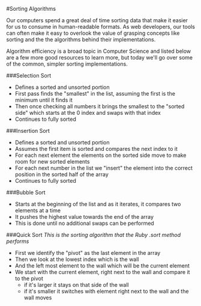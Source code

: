 #Sorting Algorithms

Our computers spend a great deal of time sorting data that make it easier for us to consume in human-readable formats. As web developers, our tools can often make it easy to overlook the value of grasping concepts like sorting and the the algorithms behind their implementations.

Algorithm efficiency is a broad topic in Computer Science and listed below are a few more good resources to learn more, but today we'll go over some of the common, simpler sorting implementations.

###Selection Sort

- Defines a sorted and unsorted portion
- First pass finds the "smallest" in the list, assuming the first is the minimum until it finds it
- Then once checking all numbers it brings the smallest to the "sorted side" which starts at the 0 index and swaps with that index
- Continues to fully sorted

###Insertion Sort

- Defines a sorted and unsorted portion
- Assumes the first item is sorted and compares the next index to it
- For each next element the elements on the sorted side move to make room for new sorted elements
- For each next number in the list we "insert" the element into the correct position in the sorted half of the array
- Continues to fully sorted

###Bubble Sort

- Starts at the beginning of the list and as it iterates, it compares two elements at a time
- It pushes the highest value towards the end of the array
- This is done until no additional swaps can be performed

###Quick Sort
*This is the sorting algorithm that the Ruby .sort method performs*

- First we identify the "pivot" as the last element in the array
- Then we look at the lowest index which is the wall
- And the left most element to the wall which will be the current element
- We start with the current element, right next to the wall and compare it to the pivot
  - if it's larger it stays on that side of the wall
  - if it's smaller it switches with element right next to the wall and the wall moves
